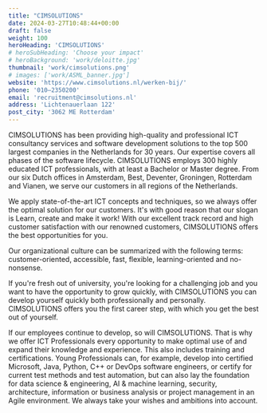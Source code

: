```yaml
---
title: "CIMSOLUTIONS"
date: 2024-03-27T10:48:44+00:00
draft: false
weight: 100
heroHeading: 'CIMSOLUTIONS'
# heroSubHeading: 'Choose your impact'
# heroBackground: 'work/deloitte.jpg'
thumbnail: 'work/cimsolutions.png'
# images: ['work/ASML_banner.jpg']
website: 'https://www.cimsolutions.nl/werken-bij/'
phone: '010–2350200'
email: 'recruitment@cimsolutions.nl'
address: 'Lichtenauerlaan 122'
post_city: '3062 ME Rotterdam'
---
```


CIMSOLUTIONS has been providing high-quality and professional ICT consultancy services and software development solutions to the top 500 largest companies in the Netherlands for 30 years. Our expertise covers all phases of the software lifecycle. CIMSOLUTIONS employs 300 highly educated ICT professionals, with at least a Bachelor or Master degree. From our six Dutch offices in Amsterdam, Best, Deventer, Groningen, Rotterdam and Vianen, we serve our customers in all regions of the Netherlands.

We apply state-of-the-art ICT concepts and techniques, so we always offer the optimal solution for our customers. It's with good reason that our slogan is Learn, create and make it work! With our excellent track record and high customer satisfaction with our renowned customers, CIMSOLUTIONS offers the best opportunities for you.

Our organizational culture can be summarized with the following terms: customer-oriented, accessible, fast, flexible, learning-oriented and no-nonsense.

If you're fresh out of university, you're looking for a challenging job and you want to have the opportunity to grow quickly, with CIMSOLUTIONS you can develop yourself quickly both professionally and personally. CIMSOLUTIONS offers you the first career step, with which you get the best out of yourself.

If our employees continue to develop, so will CIMSOLUTIONS. That is why we offer ICT Professionals every opportunity to make optimal use of and expand their knowledge and experience. This also includes training and certifications. Young Professionals can, for example, develop into certified Microsoft, Java, Python, C++ or DevOps software engineers, or certify for current test methods and test automation, but can also lay the foundation for data science & engineering, AI & machine learning, security, architecture, information or business analysis or project management in an Agile environment. We always take your wishes and ambitions into account.

